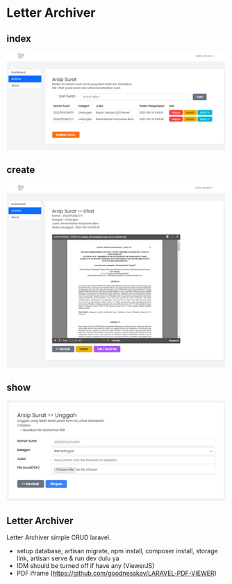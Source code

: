 # Letter Archiver

## index
<img src="/sss/1.PNG" title="Screenshot 1"/>

## create
<img src="/sss/3.PNG" title="Screenshot 2"/>

## show
<img src="/sss/2.PNG" title="Screenshot 3"/>


## Letter Archiver

Letter Archiver simple CRUD laravel.

- setup database, artisan migrate, npm install, composer install, storage link, artisan serve & run dev dulu ya
- IDM should be turned off if have any (ViewerJS)
- PDF iframe (https://github.com/goodnesskay/LARAVEL-PDF-VIEWER)